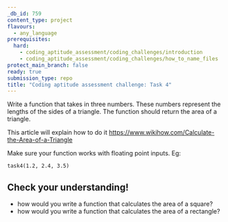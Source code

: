 ```yaml
---
_db_id: 759
content_type: project
flavours:
  - any_language
prerequisites:
  hard:
    - coding_aptitude_assessment/coding_challenges/introduction
    - coding_aptitude_assessment/coding_challenges/how_to_name_files
protect_main_branch: false
ready: true
submission_type: repo
title: "Coding aptitude assessment challenge: Task 4"
---
```


Write a function that takes in three numbers. These numbers represent the lengths of the sides of a triangle. The function should return the area of a triangle.

This article will explain how to do it https://www.wikihow.com/Calculate-the-Area-of-a-Triangle

Make sure your function works with floating point inputs. Eg:

```
task4(1.2, 2.4, 3.5)
```

## Check your understanding!

- how would you write a function that calculates the area of a square?
- how would you write a function that calculates the area of a rectangle?
